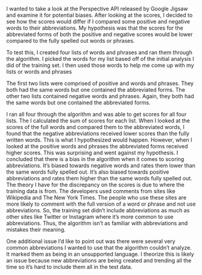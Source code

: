 I wanted to take a look at the Perspective API released by Google Jigsaw and examine it for potential biases. After looking at the scores, I decided to see how the scores would differ if I compared some positive and negative words to their abbreviations. My hypothesis was that the scores for the abbreviated forms of both the positive and negative scores would be lower compared to the fully spelled out words or phrases. 

To test this, I created four lists of words and phrases and ran them through the algorithm.  I picked the words for my list based off of the initial analysis I did of the training set. I then used those words to help me come up with my lists or words and phrases

The first two lists were comprised of positive and words and phrases. They both had the same words but one contained the abbreviated forms. The other two lists contained negative words and phrases. Again, they both had the same words but one contained the abbreviated forms.

I ran all four through the algorithm and was able to get scores for all four lists. The I calculated the sum of scores for each list. When I looked at the scores of the full words and compared them to the abbreviated words, I found that the negative abbreviations received lower scores than the fully written words. This is what I hypothesized would happen. However, when I looked at the positive words and phrases the abbreviated forms received higher scores. This was surprising and went against my hypothesis. I concluded that there is a bias in the algorithm when it comes to scoring abbreviations. It’s biased towards negative words and rates them lower than the same words fully spelled out. It’s also biased towards positive abbreviations and rates them higher than the same words fully spelled out. The theory I have for the discrepancy on the scores is due to where the training data is from. The developers used comments from sites like Wikipedia and The New York Times. The people who use these sites are more likely to comment with the full version of a word or phrase and not use abbreviations. So, the training set didn’t include abbreviations as much as other sites like Twitter or Instagram where it’s more common to use abbreviations. Thus, the algorithm isn’t as familiar with abbreviations and mistakes their meaning. 

One additional issue I’d like to point out was there were several very common abbreviations I wanted to use that the algorithm couldn’t analyze. It marked them as being in an unsupported language. I theorize this is likely an issue because new abbreviations are being created and trending all the time so it’s hard to include them all in the test data.
